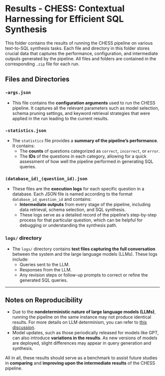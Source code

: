 # Results - CHESS: Contextual Harnessing for Efficient SQL Synthesis

This folder contains the results of running the CHESS pipeline on various text-to-SQL synthesis tasks. Each file and directory in this folder stores crucial data that captures the performance, configuration, and intermediate outputs generated by the pipeline. All files and folders are contained in the corresponding `.zip` file for each run.

## Files and Directories

### `-args.json`
- This file contains the **configuration arguments** used to run the CHESS pipeline. It captures all the relevant parameters such as model selection, schema pruning settings, and keyword retrieval strategies that were applied in the run leading to the current results.

### `-statistics.json`
- The `statistics` file provides a **summary of the pipeline’s performance**. It contains:
  - The **counts** of questions categorized as `correct`, `incorrect`, or `error`.
  - The **IDs** of the questions in each category, allowing for a quick assessment of how well the pipeline performed in generating SQL queries.

### `(database_id)_(question_id).json`
- These files are the **execution logs** for each specific question in a database. Each JSON file is named according to the format `database_id_question_id` and contains:
  - **Intermediate outputs** from every stage of the pipeline, including data retrieval, schema selection, and SQL synthesis.
  - These logs serve as a detailed record of the pipeline’s step-by-step process for that particular question, which can be helpful for debugging or understanding the synthesis path.

### `logs/` directory
- The `logs/` directory contains **text files capturing the full conversation** between the system and the large language models (LLMs). These logs include:
  - Queries sent to the LLM.
  - Responses from the LLM.
  - Any revision steps or follow-up prompts to correct or refine the generated SQL queries.

---

## Notes on Reproducibility

- Due to the **nondeterministic nature of large language models (LLMs)**, running the pipeline on the same instance may not produce identical results. For more details on LLM determinism, you can refer to [this discussion](https://community.openai.com/t/a-question-on-determinism/8185/4).
- Model updates, such as those periodically released for models like GPT, can also introduce **variations in the results**. As new versions of models are deployed, slight differences may appear in query generation and synthesis.

All in all, these results should serve as a benchmark to assist future studies in **comparing** and **improving upon the intermediate results** of the CHESS pipeline.
